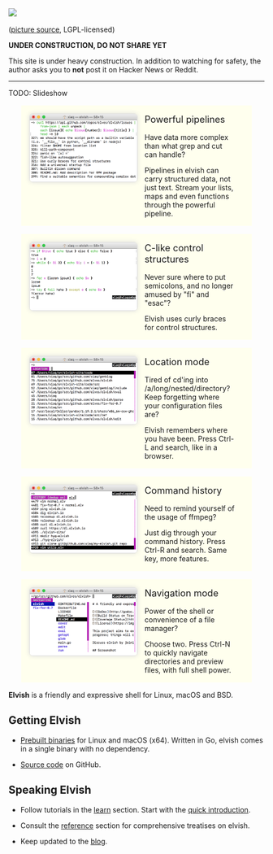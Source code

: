 <style>
img.macos {
  border: 1px solid #ddd;
  border-radius: 6px;
  box-shadow: 0 0 10px #ddd;
}

.demo {
  margin: 16px 5%;
  padding: 16px;
  background: #ffe;
}

.end-demo  {
  clear: both;
}

.demo-col {
  width: 100%;
  float: left;
}

.demo-col img {
  display: block;
  margin: 0 auto;
}

.demo-description {
  padding: 16px 0 0 0;
}

@media screen and (min-width: 700px) {
  .demo-col {
    width: 50%;
  }

  .demo-description {
    padding: 0 16px;
  }
}

.demo-title {
  font-size: 1.3em;
  margin-bottom: 16px;
}

.demo-col p {
  margin-bottom: 0;
}

.clear {
  clear: both
}
</style>

<div>
  <img src="https://upload.wikimedia.org/wikipedia/commons/6/6a/Under_construction_icon-orange.svg" width="200px">

  <p>(<a href="https://commons.wikimedia.org/wiki/File:Under_construction_icon-orange.svg">picture source</a>, LGPL-licensed)</p>

  <p><b>UNDER CONSTRUCTION, DO NOT SHARE YET</b></p>
  <p>
    This site is under heavy construction. In addition to watching for safety,
    the author asks you to <b>not</b> post it on Hacker News or Reddit.
  </p>
</div>

<hr>

TODO: Slideshow

<div class="demo">

  <div class="demo-col">
    <img src="assets/pipeline.png" srcset="assets/pipeline-2x.png 2x" class="macos" alt="Rich pipeline demo in elvish">
  </div>

  <div class="demo-col"> <div class="demo-description">
    <div class="demo-title">Powerful pipelines</div>
    <p>
      Have data more complex than what grep and cut can handle?
    </p>
    <p>
      Pipelines in elvish can carry structured data, not just text. Stream
      your lists, maps and even functions through the powerful pipeline.
    </p>
  </div> </div>

  <div class="clear"></div>

</div>


<div class="demo">
  <div class="demo-col">
    <img src="assets/control.png" srcset="assets/control-2x.png 2x" class="macos" alt="Screenshot of control structures">
  </div>

  <div class="demo-col"> <div class="demo-description">
    <div class="demo-title">C-like control structures</div>
    <p>
      Never sure where to put semicolons, and no longer amused by "fi" and
      "esac"?
    </p>
    <p>
      Elvish uses curly braces for control structures.
    </p>
  </div> </div>

  <div class="clear"></div>
</div>


<div class="demo">
  <div class="demo-col">
    <img src="assets/location.png" srcset="assets/location-2x.png 2x" class="macos" alt="Screenshot of location mode">
  </div>

  <div class="demo-col"> <div class="demo-description">
    <div class="demo-title">Location mode</div>
    <p>
      Tired of cd'ing into /a/long/nested/directory? Keep forgetting where
      your configuration files are?
    </p>
    <p>
      Elvish remembers where you have been. Press Ctrl-L and search, like in a
      browser.
    </p>
  </div> </div>

  <div class="clear"></div>
</div>


<div class="demo">
  <div class="demo-col">
    <img src="assets/histlist.png" srcset="assets/histlist-2x.png 2x" class="macos" alt="Screenshot of history listing mode">
  </div>

  <div class="demo-col"> <div class="demo-description">
    <div class="demo-title">Command history</div>
    <p>
      Need to remind yourself of the usage of ffmpeg?
    </p>
    <p>
      Just dig through your command history. Press Ctrl-R and search. Same
      key, more features.
    </p>
  </div> </div>

  <div class="clear"></div>
</div>


<div class="demo">
  <div class="demo-col">
    <img src="assets/navigation.png" srcset="assets/navigation-2x.png 2x" class="macos" alt="Screenshot of navigation mode">
  </div>

  <div class="demo-col"> <div class="demo-description">
    <div class="demo-title">Navigation mode</div>
    <p>
      Power of the shell or convenience of a file manager?
    </p>
    <p>
      Choose two. Press Ctrl-N to quickly navigate directories and preview
      files, with full shell power.
    </p>
  </div> </div>

  <div class="clear"></div>
</div>


**Elvish** is a friendly and expressive shell for Linux, macOS and BSD.

## Getting Elvish

*   [Prebuilt binaries](https://dl.elvish.io) for Linux and macOS (x64).
    Written in Go, elvish comes in a single binary with no dependency.

*   [Source code](https://github.com/elves/elvish) on GitHub.

## Speaking Elvish

*   Follow tutorials in the [learn](learn) section. Start with the [quick
    introduction](learn/quick-intro.html).

*   Consult the [reference](ref) section for comprehensive treatises on
    elvish.

*   Keep updated to the [blog](blog).
